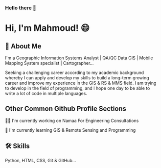 ### Hello there 👋

# Hi, I'm Mahmoud! 😄

## 🚀 About Me
I'm a Geographic Information Systems Analyst | QA/QC Data GIS | Mobile Mapping System specialist | Cartographer...

Seeking a challenging career according to my academic background whereby I can apply and develop my skills to build a long-term growing career and improve my experience in the GIS & RS & MMS field.
I am trying to develop in the field of programming, and I hope one day to be able to write a lot of code in multiple languages.

## Other Common Github Profile Sections
👩‍💻 I'm currently working on Namaa For Engineering Consultations

🧠 I'm currently learning GIS & Remote Sensing and Programming

## 🛠 Skills
Python, HTML, CSS, Git & GitHub...

